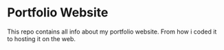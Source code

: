 # Portfolio Website
This repo contains all info about my portfolio website. From how i coded it to hosting it on the web.
